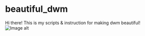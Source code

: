 # beautiful_dwm
Hi there!
This is my scripts & instruction for making dwm beautiful! 
![Image alt](https://github.com/Vadim131/beautiful_dwm/raw/main/imgaes/dwm0.png)
